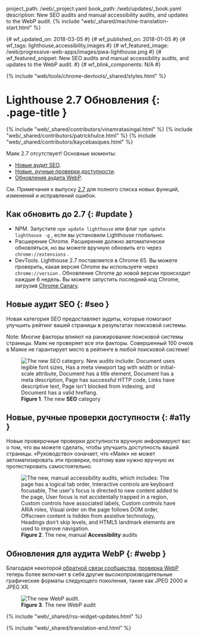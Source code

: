 project_path: /web/_project.yaml
book_path: /web/updates/_book.yaml
description: New SEO audits and manual accessibility audits, and updates to the WebP audit.
{% include "web/_shared/machine-translation-start.html" %}

{# wf_updated_on: 2018-03-05 #}
{# wf_published_on: 2018-01-05 #}
{# wf_tags: lighthouse,accessibility,images #}
{# wf_featured_image: /web/progressive-web-apps/images/pwa-lighthouse.png #}
{# wf_featured_snippet: New SEO audits and manual accessibility audits, and updates to the WebP audit. #}
{# wf_blink_components: N/A #}

{% include "web/tools/chrome-devtools/_shared/styles.html" %}

# Lighthouse 2.7 Обновления {: .page-title }

{% include "web/_shared/contributors/vinamratasingal.html" %}
{% include "web/_shared/contributors/patrickhulce.html" %}
{% include "web/_shared/contributors/kaycebasques.html" %}

[CDT]: /web/tools/lighthouse/#devtools
[Node]: https://github.com/GoogleChrome/lighthouse#using-programmatically
[CLI]: /web/tools/lighthouse/#cli
[CE]: /web/tools/lighthouse/#extension

Маяк 2.7 отсутствует! Основные моменты:

* [Новые аудит SEO](#seo).
* [Новые, ручные проверки доступности](#a11y).
* [Обновления аудита WebP](#webp).

См. Примечания к выпуску [2.7][RN] для полного списка новых функций, изменений и исправлений ошибок.

[RN]: https://github.com/GoogleChrome/lighthouse/releases/tag/v2.7.0

## Как обновить до 2.7 {: #update }

* NPM. Запустите `npm update lighthouse` или флаг `npm update lighthouse -g` , если вы установили Lighthouse глобально.
* Расширение Chrome. Расширение должно автоматически обновляться, но вы можете вручную обновить его через `chrome://extensions` .
* DevTools. Lighthouse 2.7 поставляется в Chrome 65. Вы можете проверить, какая версия Chrome вы используете через `chrome://version` . Обновление Chrome до новой версии происходит каждые 6 недель. Вы можете запустить последний код Chrome, загрузив [Chrome Canary][Canary].

[Canary]: https://www.google.com/chrome/browser/canary.html

## Новые аудит SEO {: #seo }

Новая категория SEO предоставляет аудиты, которые помогают улучшить рейтинг вашей страницы в результатах поисковой системы.

Note: Многие факторы влияют на ранжирование поисковой системы страницы. Маяк не проверяет все эти факторы. Совершенный 100 очков в Маяке не гарантирует место в рейтинге в любой поисковой системе!

<figure>
  <img src="/web/updates/images/2018/01/seo.png"
       alt="The new SEO category. New audits include: Document uses legible font sizes,
            Has a meta viewport tag with width or initial-scale attribute,
            Document has a title element, Document has a meta description, Page has
            successful HTTP code, Links have descriptive text, Page isn't blocked from indexing,
            and Document has a valid hreflang."/>
  <figcaption>
    <b>Figure 1</b>. The new <b>SEO</b> category
  </figcaption>
</figure>

## Новые, ручные проверки доступности {: #a11y }

Новые проверочные проверки доступности вручную информируют вас о том, что вы можете сделать, чтобы улучшить доступность вашей страницы. «Руководство» означает, что «Маяк» не может автоматизировать эти проверки, поэтому вам нужно вручную их протестировать самостоятельно.

<figure>
  <img src="/web/updates/images/2018/01/a11y.png"
       alt="The new, manual accessibility audits, which includes: The page has a logical tab order,
            Interactive controls are keyboard focusable, The user's focus is directed to new
            content added to the page, User focus is not accidentally trapped in a region,
            Custom controls have associated labels, Custom controls have ARIA roles, Visual order
            on the page follows DOM order, Offscreen content is hidden from assistive technology,
            Headings don't skip levels, and HTML5 landmark elements are used to improve
            navigation."/>
  <figcaption>
    <b>Figure 2</b>. The new, manual <b>Accessibility</b> audits
  </figcaption>
</figure>

## Обновления для аудита WebP {: #webp }

Благодаря некоторой [обратной связи сообщества][feedback], [проверка WebP][webp] теперь более включает в себя другие высокопроизводительные графические форматы следующего поколения, такие как JPEG 2000 и JPEG XR.

[feedback]: https://www.reddit.com/r/webdev/comments/75w7t0/so_exactly_what_do_i_do_google_put_my_css_in_js/doatllq/
[webp]: /web/tools/lighthouse/audits/webp

<figure>
  <img src="/web/updates/images/2018/01/webp.png"
       alt="The new WebP audit."/>
  <figcaption>
    <b>Figure 3</b>. The new WebP audit
  </figcaption>
</figure>

{% include "web/_shared/rss-widget-updates.html" %}

{% include "web/_shared/translation-end.html" %}